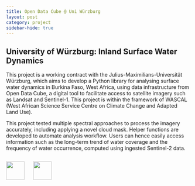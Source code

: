 ```yaml
---
title: Open Data Cube @ Uni Würzburg
layout: post
category: project
sidebar-hide: true
---
```


## University of Würzburg: Inland Surface Water Dynamics

This project is a working contract with the Julius-Maximilians-Universität Würzburg, which aims to develop a Python library for analysing surface water dynamics in Burkina Faso, West Africa, using data infrastructure from Open Data Cube, a digital tool to facilitate access to satellite imagery such as Landsat and Sentinel-1. This project is within the framework of WASCAL (West African Science Service Centre on Climate Change and Adapted Land Use).

This project tested multiple spectral approaches to process the imagery accurately, including applying a novel cloud mask. Helper functions are developed to automate analysis workflow. Users can hence easily access information such as the long-term trend of water coverage and the frequency of water occurrence, computed using ingested Sentinel-2 data.

<span class="image left"><img src="{{ 'assets/images/burkina-faso.jpg' | relative_url }}" alt="" /></span>

<p float="left">
  <img src="https://raw.githubusercontent.com/FortAwesome/Font-Awesome/6.x/svgs/brands/python.svg" width="50" height="50">
  &nbsp;&nbsp;&nbsp;&nbsp;
  <img src="https://raw.githubusercontent.com/FortAwesome/Font-Awesome/6.x/svgs/brands/gitlab.svg" width="50" height="50">
</p>

